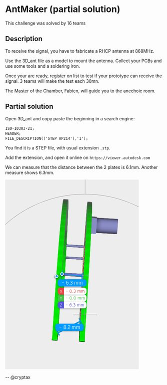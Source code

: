 # AntMaker (partial solution)

This challenge was solved by 16 teams

## Description

To receive the signal, you have to fabricate a RHCP antenna at 868MHz.

Use the 3D_ant file as a model to mount the antenna. Collect your PCBs and use some tools and a soldering iron.

Once your are ready, register on list to test if your prototype can receive the signal. 3 teams will make the test each 30mn.

The Master of the Chamber, Fabien, will guide you to the anechoic room.


## Partial solution


Open 3D_ant and copy paste the beginning in a search engine:

```
ISO-10303-21;
HEADER;
FILE_DESCRIPTION(('STEP AP214'),'1');
```

You find it is a STEP file, with usual extension `.stp`.

Add the extension, and open it online on `https://viewer.autodesk.com`

We can measure that the distance between the 2 plates is 6.1mm.
Another measure shows 6.3mm.

![](./measure.png)

-- @cryptax
